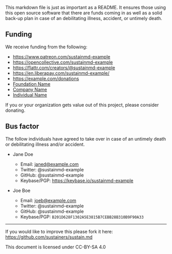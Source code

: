 This markdown file is just as important as a README. It ensures those using this open source software that there are funds coming in as well as a solid back-up plan in case of an debilitating illness, accident, or untimely death.

## Funding
We receive funding from the following:

* https://www.patreon.com/sustainmd-example
* https://opencollective.com/sustainmd-example
* https://flattr.com/creators/@sustainmd-example
* https://en.liberapay.com/sustainmd-example/
* https://example.com/donations
* [Foundation Name](https://example.com/foundation-url)
* [Company Name](https://example.com/company-url)
* [Individual Name](https://example.com/individual-url)

If you or your organization gets value out of this project, please consider donating.

## Bus factor
The follow individuals have agreed to take over in case of an untimely death or debilitating illness and/or accident.

* Jane Doe
  * Email: janed@example.com
  * Twitter: @sustainmd-example
  * GitHub: @sustainmd-example
  * Keybase/PGP: https://keybase.io/sustainmd-example


* Joe Boe
  * Email: joeb@example.com
  * Twitter: @sustainmd-example
  * GitHub: @sustainmd-example
  * Keybase/PGP: `B201D628F1302A5E3815B7CEBB28B310B9F90A33`

---

If you would like to improve this please fork it here: https://github.com/sustainers/sustain.md

This document is licensed under CC-BY-SA 4.0
